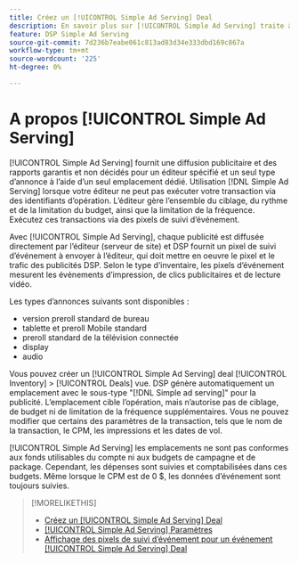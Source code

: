 ```yaml
---
title: Créez un [!UICONTROL Simple Ad Serving] Deal
description: En savoir plus sur [!UICONTROL Simple Ad Serving] traite à l’aide de pixels de suivi d’événement.
feature: DSP Simple Ad Serving
source-git-commit: 7d236b7eabe061c813ad83d34e333dbd169c867a
workflow-type: tm+mt
source-wordcount: '225'
ht-degree: 0%

---
```


# A propos [!UICONTROL Simple Ad Serving]

[!UICONTROL Simple Ad Serving] fournit une diffusion publicitaire et des rapports garantis et non décidés pour un éditeur spécifié et un seul type d’annonce à l’aide d’un seul emplacement dédié. Utilisation [!DNL Simple Ad Serving] lorsque votre éditeur ne peut pas exécuter votre transaction via des identifiants d’opération. L’éditeur gère l’ensemble du ciblage, du rythme et de la limitation du budget, ainsi que la limitation de la fréquence. Exécutez ces transactions via des pixels de suivi d’événement.

Avec [!UICONTROL Simple Ad Serving], chaque publicité est diffusée directement par l’éditeur (serveur de site) et DSP fournit un pixel de suivi d’événement à envoyer à l’éditeur, qui doit mettre en oeuvre le pixel et le trafic des publicités DSP. Selon le type d’inventaire, les pixels d’événement mesurent les événements d’impression, de clics publicitaires et de lecture vidéo.

Les types d’annonces suivants sont disponibles :

* version preroll standard de bureau
* tablette et preroll Mobile standard
* preroll standard de la télévision connectée
* display
* audio

Vous pouvez créer un [!UICONTROL Simple Ad Serving] deal [!UICONTROL Inventory] > [!UICONTROL Deals] vue. DSP génère automatiquement un emplacement avec le sous-type &quot;[!DNL Simple ad serving]&quot; pour la publicité. L’emplacement cible l’opération, mais n’autorise pas de ciblage, de budget ni de limitation de la fréquence supplémentaires. Vous ne pouvez modifier que certains des paramètres de la transaction, tels que le nom de la transaction, le CPM, les impressions et les dates de vol.<!-- If you need multiple tracking tags for a [!UICONTROL Simple Ad Serving] deal, create a duplicate deal. -->

[!UICONTROL Simple Ad Serving] les emplacements ne sont pas conformes aux fonds utilisables du compte ni aux budgets de campagne et de package. Cependant, les dépenses sont suivies et comptabilisées dans ces budgets. Même lorsque le CPM est de 0 $, les données d’événement sont toujours suivies.

>[!MORELIKETHIS]
>
>* [Créez un [!UICONTROL Simple Ad Serving] Deal](simple-deal-create.md)
>* [[!UICONTROL Simple Ad Serving] Paramètres](simple-deal-settings.md)
>* [Affichage des pixels de suivi d’événement pour un événement [!UICONTROL Simple Ad Serving] Deal](simple-deal-show-pixels.md)

